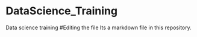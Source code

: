 # DataScience_Training
Data science training
#Editing the file
Its a markdown file in this repository.

